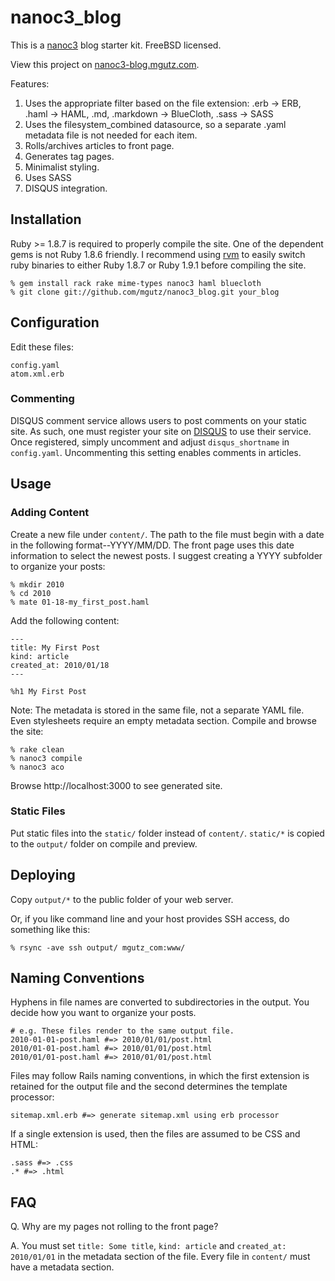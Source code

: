 # nanoc3_blog

This is a [nanoc3](http://nanoc.stoneship.org/) blog starter kit. FreeBSD licensed.

View this project on [nanoc3-blog.mgutz.com](http://nanoc3-blog.mgutz.com/).

Features:

1. Uses the appropriate filter based on the file extension: .erb -> ERB, .haml -> HAML, .md, .markdown -> BlueCloth, .sass -> SASS
2. Uses the filesystem_combined datasource, so a separate .yaml metadata file is not needed for each item.
3. Rolls/archives articles to front page.
4. Generates tag pages.
5. Minimalist styling.
6. Uses SASS
7. DISQUS integration.



## Installation

Ruby >= 1.8.7 is required to properly compile the site. One of the dependent gems is not Ruby 1.8.6 friendly. I recommend using [rvm](http://rvm.beginrescueend.com/) to easily switch ruby binaries to either Ruby 1.8.7 or Ruby 1.9.1 before compiling the site.

    % gem install rack rake mime-types nanoc3 haml bluecloth
    % git clone git://github.com/mgutz/nanoc3_blog.git your_blog

## Configuration

Edit these files:

    config.yaml
    atom.xml.erb

### Commenting

DISQUS comment service allows users to post comments on your static site. As such, one must register your site on [DISQUS](http://disqus.com) to
use their service. Once registered, simply uncomment and adjust `disqus_shortname` in `config.yaml`. Uncommenting this setting
enables comments in articles.

## Usage

### Adding Content

Create a new file under `content/`. The path to the file must begin with a date in the following format--YYYY/MM/DD. The
front page uses this date information to select the newest posts. I suggest creating a YYYY subfolder to organize
your posts:

    % mkdir 2010
    % cd 2010
    % mate 01-18-my_first_post.haml

Add the following content:

    ---
    title: My First Post
    kind: article
    created_at: 2010/01/18
    ---
    
    %h1 My First Post
    
Note: The metadata is stored in the same file, not a separate YAML file. Even stylesheets require an empty metadata
section. Compile and browse the site:

    % rake clean 
    % nanoc3 compile
    % nanoc3 aco
    
Browse http://localhost:3000 to see generated site.

### Static Files

Put static files into the `static/` folder instead of `content/`. `static/*` is copied to the `output/` folder on compile and preview.


## Deploying

Copy `output/*` to the public folder of your web server.

Or, if you like command line and your host provides SSH access, do something like this:

    % rsync -ave ssh output/ mgutz_com:www/
     
## Naming Conventions

Hyphens in file names are converted to subdirectories in the output. You decide how you want to organize
your posts. 
    
    # e.g. These files render to the same output file.
    2010-01-01-post.haml #=> 2010/01/01/post.html
    2010/01-01-post.haml #=> 2010/01/01/post.html
    2010/01/01-post.haml #=> 2010/01/01/post.html
    
Files may follow Rails naming conventions, in which the first extension is retained for the output file
and the second determines the template processor:

    sitemap.xml.erb #=> generate sitemap.xml using erb processor
    
If a single extension is used, then the files are assumed to be CSS and HTML:
    
    .sass #=> .css
    .* #=> .html

## FAQ

Q. Why are my pages not rolling to the front page?

A. You must set `title: Some title`, `kind: article` and `created_at: 2010/01/01` in the metadata section of the file.
Every file in `content/` must have a metadata section.

